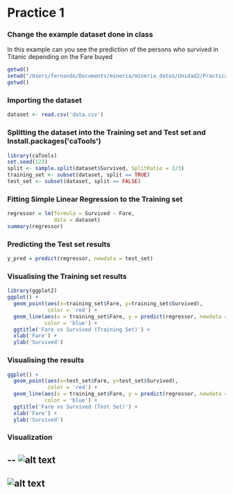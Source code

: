 # Practice 1

### Change the example dataset done in class

In this example can you see the prediction of the persons who survived in Titanic depending on the Fare buyed

```R
getwd()
setwd("/Users/fernando/Documents/mineria/mineria_datos/Unidad2/Practicas/Simple Linear Regression")
getwd()
```

### Importing the dataset
```R
dataset <- read.csv('data.csv')
```
### Splitting the dataset into the Training set and Test set and Install.packages('caTools')

```R
library(caTools)
set.seed(123)
split <- sample.split(dataset$Survived, SplitRatio = 2/3)
training_set <- subset(dataset, split == TRUE)
test_set <- subset(dataset, split == FALSE)
```

### Fitting Simple Linear Regression to the Training set

```R
regressor = lm(formula = Survived ~ Fare,
               data = dataset)
summary(regressor)
```

### Predicting the Test set results

```R
y_pred = predict(regressor, newdata = test_set)
```

### Visualising the Training set results

```R
library(ggplot2)
ggplot() +
  geom_point(aes(x=training_set$Fare, y=training_set$Survived),
             color = 'red') +
  geom_line(aes(x = training_set$Fare, y = predict(regressor, newdata = training_set)),
            color = 'blue') +
  ggtitle('Fare vs Survived (Training Set)') +
  xlab('Fare') +
  ylab('Survived')
```

### Visualising the  results
```R
ggplot() +
  geom_point(aes(x=test_set$Fare, y=test_set$Survived),
             color = 'red') +
  geom_line(aes(x = training_set$Fare, y = predict(regressor, newdata = training_set)),
            color = 'blue') +
  ggtitle('Fare vs Survived (Test Set)') +
  xlab('Fare') +
  ylab('Survived')
```



### Visualization 

--
![alt text](https://github.com/FerFuentes/mineria_datos/blob/Unidad2/Unidad2/Practicas/Simple%20Linear%20Regression/TrainingSet.png)
--
![alt text](https://github.com/FerFuentes/mineria_datos/blob/Unidad2/Unidad2/Practicas/Simple%20Linear%20Regression/TestSet.png)
--



